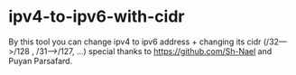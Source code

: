 # ipv4-to-ipv6-with-cidr
By this tool you can change ipv4 to ipv6 address + changing its cidr (/32—>/128 , /31—>/127, …) special thanks to https://github.com/Sh-Nael and Puyan Parsafard.

